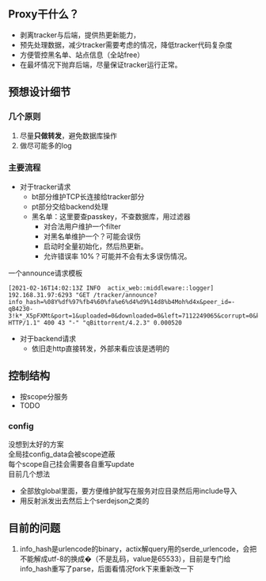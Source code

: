 ## Proxy干什么？
- 剥离tracker与后端，提供热更新能力，
- 预先处理数据，减少tracker需要考虑的情况，降低tracker代码复杂度
- 方便管控黑名单、站点信息（全站free）
- 在最坏情况下抛弃后端，尽量保证tracker运行正常。

## 预想设计细节
### 几个原则
1. 尽量**只做转发**，避免数据库操作
2. 做尽可能多的log

### 主要流程
- 对于tracker请求
    - bt部分维护TCP长连接给tracker部分
    - pt部分交给backend处理
    - 黑名单：这里要查passkey，不查数据库，用过滤器
        - 对合法用户维护一个filter
        - 对黑名单维护一个？可能会误伤
        - 启动时全量初始化，然后热更新。
        - 允许错误率 10%？可能并不会有太多误伤情况。

一个announce请求模板
```log
[2021-02-16T14:02:13Z INFO  actix_web::middleware::logger] 192.168.31.97:6293 "GET /tracker/announce?info_hash=%08Y%df%97%fb4%60%fa%e6%d4%d9%14d8%b4Moh%d4x&peer_id=-qB4230-3!k*_X5pFXMt&port=1&uploaded=0&downloaded=0&left=7112249065&corrupt=0&key=C22A8AAA&event=started&numwant=200&compact=1&no_peer_id=1&supportcrypto=1&redundant=0 HTTP/1.1" 400 43 "-" "qBittorrent/4.2.3" 0.000520
```

- 对于backend请求
    - 依旧走http直接转发，外部来看应该是透明的

## 控制结构  
- 按scope分服务
- TODO

### config  
没想到太好的方案  
全局挂config_data会被scope遮蔽  
每个scope自己挂会需要各自重写update   
目前几个想法  
- 全部放global里面，要方便维护就写在服务对应目录然后用include导入
- 用反射派发出去然后上个serdejson之类的

## 目前的问题
1. info_hash是urlencode的binary，actix解query用的serde_urlencode，会把不能解成utf-8的换成�（不是乱码，value是65533），目前是专门给info_hash重写了parse，后面看情况fork下来重新改一下
